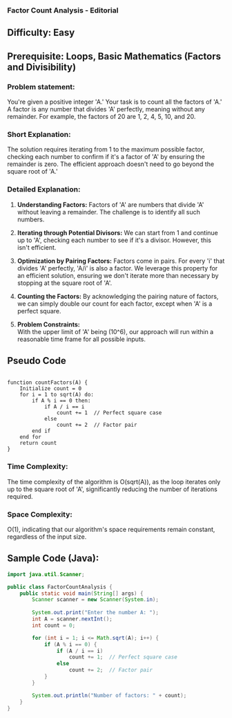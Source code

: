 ### **Factor Count Analysis - Editorial**

## Difficulty: Easy

## Prerequisite: Loops, Basic Mathematics (Factors and Divisibility)

### Problem statement:
You're given a positive integer 'A.' Your task is to count all the factors of 'A.' A factor is any number that divides 'A' perfectly, meaning without any remainder. For example, the factors of 20 are 1, 2, 4, 5, 10, and 20.

### Short Explanation:
The solution requires iterating from 1 to the maximum possible factor, checking each number to confirm if it's a factor of 'A' by ensuring the remainder is zero. The efficient approach doesn't need to go beyond the square root of 'A.'

### Detailed Explanation:

1. **Understanding Factors:** 
   Factors of 'A' are numbers that divide 'A' without leaving a remainder. The challenge is to identify all such numbers.
   
2. **Iterating through Potential Divisors:** 
   We can start from 1 and continue up to 'A', checking each number to see if it's a divisor. However, this isn't efficient.
   
3. **Optimization by Pairing Factors:** 
   Factors come in pairs. For every 'i' that divides 'A' perfectly, 'A/i' is also a factor. We leverage this property for an efficient solution, ensuring we don't iterate more than necessary by stopping at the square root of 'A'.
   
4. **Counting the Factors:** 
   By acknowledging the pairing nature of factors, we can simply double our count for each factor, except when 'A' is a perfect square.

5. **Problem Constraints:**  
   With the upper limit of 'A' being \(10^6\), our approach will run within a reasonable time frame for all possible inputs.

## Pseudo Code

<pre><code>
function countFactors(A) {
    Initialize count = 0
    for i = 1 to sqrt(A) do:
        if A % i == 0 then:
            if A / i == i 
                count += 1  // Perfect square case
            else 
                count += 2  // Factor pair
        end if
    end for
    return count
}
</code></pre>

### Time Complexity:
The time complexity of the algorithm is O(sqrt(A)), as the loop iterates only up to the square root of 'A', significantly reducing the number of iterations required.

### Space Complexity:
O(1), indicating that our algorithm's space requirements remain constant, regardless of the input size.

## Sample Code (Java):

```java
import java.util.Scanner;

public class FactorCountAnalysis {
    public static void main(String[] args) {
        Scanner scanner = new Scanner(System.in);
        
        System.out.print("Enter the number A: ");
        int A = scanner.nextInt();
        int count = 0;

        for (int i = 1; i <= Math.sqrt(A); i++) {
            if (A % i == 0) {
                if (A / i == i) 
                    count += 1;  // Perfect square case
                else 
                    count += 2;  // Factor pair
            }
        }

        System.out.println("Number of factors: " + count);
    }
}
